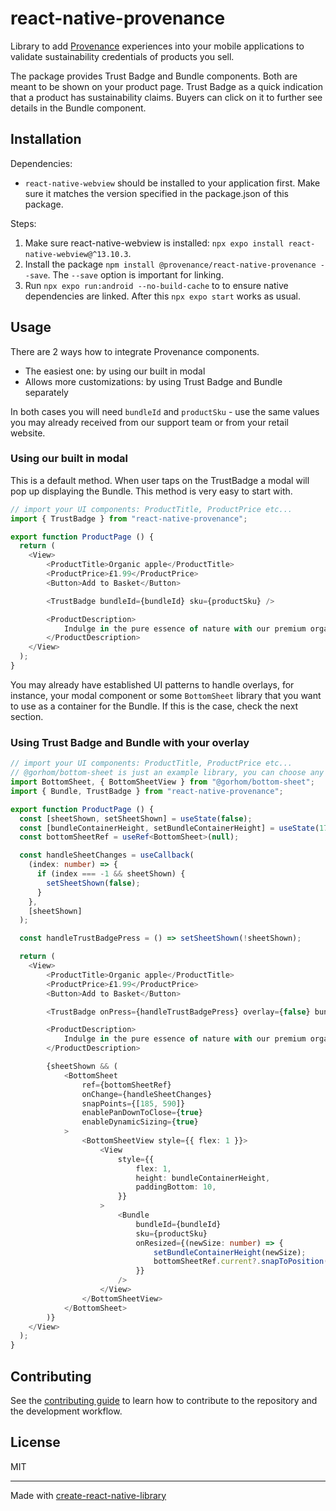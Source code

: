 # react-native-provenance

Library to add [Provenance](https://provenance.org) experiences into your mobile applications to validate sustainability credentials of products you sell.

The package provides Trust Badge and Bundle components. Both are meant to be shown on your product page. Trust Badge as a quick indication that a product
has sustainability claims. Buyers can click on it to further see details in the Bundle component.

## Installation

Dependencies:
* `react-native-webview` should be installed to your application first. Make sure it matches the version specified in the package.json of this package.

Steps:
1. Make sure react-native-webview is installed: `npx expo install react-native-webview@^13.10.3`.
2. Install the package `npm install @provenance/react-native-provenance --save`. The `--save` option is important for linking.
3. Run `npx expo run:android --no-build-cache` to to ensure native dependencies are linked. After this `npx expo start` works as usual.

## Usage

There are 2 ways how to integrate Provenance components.
* The easiest one: by using our built in modal
* Allows more customizations: by using Trust Badge and Bundle separately

In both cases you will need `bundleId` and `productSku` - use the same values you may already received from our support team or from your
retail website.

### Using our built in modal

This is a default method.
When user taps on the TrustBadge a modal will pop up displaying the Bundle. This method is very easy to start with.

```typescript
// import your UI components: ProductTitle, ProductPrice etc...
import { TrustBadge } from "react-native-provenance";

export function ProductPage () {
  return (
    <View>
        <ProductTitle>Organic apple</ProductTitle>
        <ProductPrice>£1.99</ProductPrice>
        <Button>Add to Basket</Button>

        <TrustBadge bundleId={bundleId} sku={productSku} />

        <ProductDescription>
            Indulge in the pure essence of nature with our premium organic apples.
        </ProductDescription>
    </View>
  );
}
```

You may already have established UI patterns to handle overlays, for instance, your modal component or some `BottomSheet` library that you want to use as
a container for the Bundle. If this is the case, check the next section.

### Using Trust Badge and Bundle with your overlay

```typescript
// import your UI components: ProductTitle, ProductPrice etc...
// @gorhom/bottom-sheet is just an example library, you can choose any
import BottomSheet, { BottomSheetView } from "@gorhom/bottom-sheet";
import { Bundle, TrustBadge } from "react-native-provenance";

export function ProductPage () {
  const [sheetShown, setSheetShown] = useState(false);
  const [bundleContainerHeight, setBundleContainerHeight] = useState(175);
  const bottomSheetRef = useRef<BottomSheet>(null);

  const handleSheetChanges = useCallback(
    (index: number) => {
      if (index === -1 && sheetShown) {
        setSheetShown(false);
      }
    },
    [sheetShown]
  );

  const handleTrustBadgePress = () => setSheetShown(!sheetShown);

  return (
    <View>
        <ProductTitle>Organic apple</ProductTitle>
        <ProductPrice>£1.99</ProductPrice>
        <Button>Add to Basket</Button>

        <TrustBadge onPress={handleTrustBadgePress} overlay={false} bundleId={bundleId} sku={productSku} />

        <ProductDescription>
            Indulge in the pure essence of nature with our premium organic apples.
        </ProductDescription>

        {sheetShown && (
            <BottomSheet
                ref={bottomSheetRef}
                onChange={handleSheetChanges}
                snapPoints={[185, 590]}
                enablePanDownToClose={true}
                enableDynamicSizing={true}
            >
                <BottomSheetView style={{ flex: 1 }}>
                    <View
                        style={{
                            flex: 1,
                            height: bundleContainerHeight,
                            paddingBottom: 10,
                        }}
                    >
                        <Bundle
                            bundleId={bundleId}
                            sku={productSku}
                            onResized={(newSize: number) => {
                                setBundleContainerHeight(newSize);
                                bottomSheetRef.current?.snapToPosition(newSize);
                            }}
                        />
                    </View>
                </BottomSheetView>
            </BottomSheet>
        )}
    </View>
  );
}
```

## Contributing

See the [contributing guide](CONTRIBUTING.md) to learn how to contribute to the repository and the development workflow.

## License

MIT

---

Made with [create-react-native-library](https://github.com/callstack/react-native-builder-bob)

